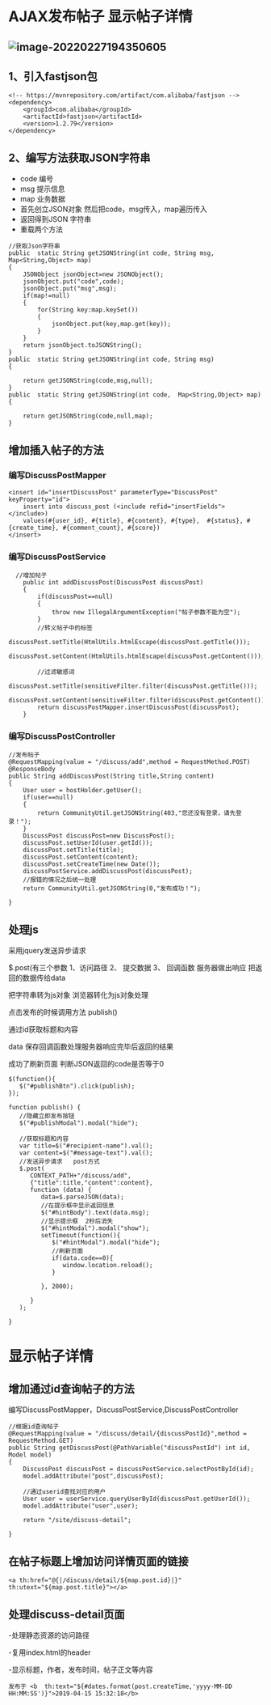 # AJAX发布帖子 显示帖子详情

## ![image-20220227194350605](D:\TyporaNotes\牛客网论坛项目\第三章图片\image-20220227194350605.png)



## 1、引入fastjson包

```
<!-- https://mvnrepository.com/artifact/com.alibaba/fastjson -->
<dependency>
    <groupId>com.alibaba</groupId>
    <artifactId>fastjson</artifactId>
    <version>1.2.79</version>
</dependency>
```



## 2、编写方法获取JSON字符串

- code 编号
- msg    提示信息
- map    业务数据
- 首先创立JSON对象  然后把code，msg传入，map遍历传入
- 返回得到JSON 字符串
- 重载两个方法

```
//获取Json字符串
public  static String getJSONString(int code, String msg, Map<String,Object> map)
{
    JSONObject jsonObject=new JSONObject();
    jsonObject.put("code",code);
    jsonObject.put("msg",msg);
    if(map!=null)
    {
        for(String key:map.keySet())
        {
            jsonObject.put(key,map.get(key));
        }
    }
    return jsonObject.toJSONString();
}
public  static String getJSONString(int code, String msg)
{

    return getJSONString(code,msg,null);
}
public  static String getJSONString(int code,  Map<String,Object> map)
{

    return getJSONString(code,null,map);
}
```





## 增加插入帖子的方法

### 编写DiscussPostMapper

```
<insert id="insertDiscussPost" parameterType="DiscussPost" keyProperty="id">
    insert into discuss_post (<include refid="insertFields"></include>)
    values(#{user_id}, #{title}, #{content}, #{type},  #{status}, #{create_time}, #{comment_count}, #{score})
</insert>

```

### 编写DiscussPostService

```
  //增加帖子
    public int addDiscussPost(DiscussPost discussPost)
    {
        if(discussPost==null)
        {
            throw new IllegalArgumentException("帖子参数不能为空");
        }
        //转义帖子中的标签
        discussPost.setTitle(HtmlUtils.htmlEscape(discussPost.getTitle()));
        discussPost.setContent(HtmlUtils.htmlEscape(discussPost.getContent()));

        //过滤敏感词
        discussPost.setTitle(sensitiveFilter.filter(discussPost.getTitle()));
        discussPost.setContent(sensitiveFilter.filter(discussPost.getContent()));
        return discussPostMapper.insertDiscussPost(discussPost);
    }
```



### 编写DiscussPostController

```
//发布帖子
@RequestMapping(value = "/discuss/add",method = RequestMethod.POST)
@ResponseBody
public String addDiscussPost(String title,String content)
{
    User user = hostHolder.getUser();
    if(user==null)
    {
        return CommunityUtil.getJSONString(403,"您还没有登录，请先登录！");
    }
    DiscussPost discussPost=new DiscussPost();
    discussPost.setUserId(user.getId());
    discussPost.setTitle(title);
    discussPost.setContent(content);
    discussPost.setCreateTime(new Date());
    discussPostService.addDiscussPost(discussPost);
    //报错的情况之后统一处理
    return CommunityUtil.getJSONString(0,"发布成功！");

}
```





## 处理js

采用jquery发送异步请求 

$.post(有三个参数  1、访问路径  2、 提交数据  3、 回调函数  服务器做出响应 把返回的数据传给data

把字符串转为js对象    浏览器转化为js对象处理

点击发布的时候调用方法  publish()

通过id获取标题和内容

data 保存回调函数处理服务器响应完毕后返回的结果

成功了刷新页面 判断JSON返回的code是否等于0

```
$(function(){
   $("#publishBtn").click(publish);
});

function publish() {
   //隐藏立即发布按钮
   $("#publishModal").modal("hide");

   //获取标题和内容
   var title=$("#recipient-name").val();
   var content=$("#message-text").val();
   //发送异步请求   post方式
   $.post(
      CONTEXT_PATH+"/discuss/add",
      {"title":title,"content":content},
      function (data) {
         data=$.parseJSON(data);
         //在提示框中显示返回信息
         $("#hintBody").text(data.msg);
         //显示提示框  2秒后消失
         $("#hintModal").modal("show");
         setTimeout(function(){
            $("#hintModal").modal("hide");
            //刷新页面
            if(data.code==0){
               window.location.reload();
            }

         }, 2000);

      }
   );
   
}
```







# 显示帖子详情

## 增加通过id查询帖子的方法

编写DiscussPostMapper，DiscussPostService,DiscussPostController

```
//根据id查询帖子
@RequestMapping(value = "/discuss/detail/{discussPostId}",method = RequestMethod.GET)
public String getDiscussPost(@PathVariable("discussPostId") int id, Model model)
{
    DiscussPost discussPost = discussPostService.selectPostById(id);
    model.addAttribute("post",discussPost);

    //通过userid查找对应的用户
    User user = userService.queryUserById(discussPost.getUserId());
    model.addAttribute("user",user);

    return "/site/discuss-detail";

}
```



## 在帖子标题上增加访问详情页面的链接

```
<a th:href="@{|/discuss/detail/${map.post.id}|}" th:utext="${map.post.title}"></a>
```

## 处理discuss-detail页面

-处理静态资源的访问路径

-复用index.html的header

-显示标题，作者，发布时间，帖子正文等内容

```
发布于 <b  th:text="${#dates.format(post.createTime,'yyyy-MM-DD HH:MM:SS')}">2019-04-15 15:32:18</b>
```
